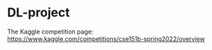 # DL-project

The Kaggle competition page: https://www.kaggle.com/competitions/cse151b-spring2022/overview
